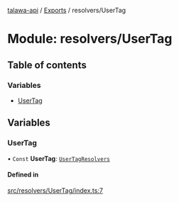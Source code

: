 [talawa-api](../README.md) / [Exports](../modules.md) / resolvers/UserTag

# Module: resolvers/UserTag

## Table of contents

### Variables

- [UserTag](resolvers_UserTag.md#usertag)

## Variables

### UserTag

• `Const` **UserTag**: [`UserTagResolvers`](types_generatedGraphQLTypes.md#usertagresolvers)

#### Defined in

[src/resolvers/UserTag/index.ts:7](https://github.com/PalisadoesFoundation/talawa-api/blob/cf57ca9/src/resolvers/UserTag/index.ts#L7)
